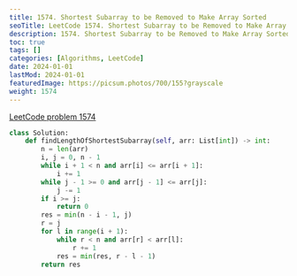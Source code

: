 ```yaml
---
title: 1574. Shortest Subarray to be Removed to Make Array Sorted
seoTitle: LeetCode 1574. Shortest Subarray to be Removed to Make Array Sorted | Python solution and explanation
description: 1574. Shortest Subarray to be Removed to Make Array Sorted
toc: true
tags: []
categories: [Algorithms, LeetCode]
date: 2024-01-01
lastMod: 2024-01-01
featuredImage: https://picsum.photos/700/155?grayscale
weight: 1574
---
```


[LeetCode problem 1574](https://leetcode.com/problems/shortest-subarray-to-be-removed-to-make-array-sorted/)

```python
class Solution:
    def findLengthOfShortestSubarray(self, arr: List[int]) -> int:
        n = len(arr)
        i, j = 0, n - 1
        while i + 1 < n and arr[i] <= arr[i + 1]:
            i += 1
        while j - 1 >= 0 and arr[j - 1] <= arr[j]:
            j -= 1
        if i >= j:
            return 0
        res = min(n - i - 1, j)
        r = j
        for l in range(i + 1):
            while r < n and arr[r] < arr[l]:
                r += 1
            res = min(res, r - l - 1)
        return res

```
